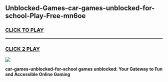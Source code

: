 
## Unblocked-Games-car-games-unblocked-for-school-Play-Free-mn6oe
<h3>
<a href="https://premium76.site?title=car-games-unblocked-for-school&ref=09A">CLICK TO PLAY</a></h3>
<hr>

<h3>
<a href="https://premium76.site?title=car-games-unblocked-for-school&ref=09A">CLICK 2 PLAY</a>
  
</h3>

<a href="https://premium76.site?title=car-games-unblocked-for-school&ref=09A"><img src="https://clearcache.store/games.png"></a>


**car-games-unblocked-for-school games unblocked: Your Gateway to Fun and Accessible Online Gaming**
